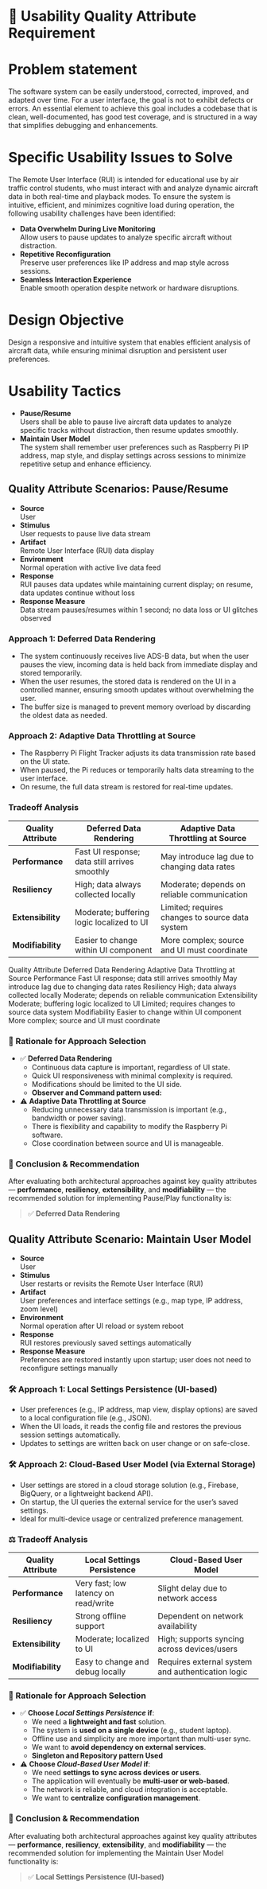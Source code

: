 # 🧩 Usability Quality Attribute Requirement
# Problem statement
The software system can be easily understood, corrected, improved, and adapted over time.
For a user interface, the goal is not to exhibit defects or errors.
An essential element to achieve this goal includes a codebase that is clean, well-documented,
has good test coverage, and is structured in a way that simplifies debugging and enhancements.

# Specific Usability Issues to Solve
The Remote User Interface (RUI) is intended for educational use by air traffic control students, who must interact with and analyze dynamic aircraft data in both real-time and playback modes. To ensure the system is intuitive, efficient, and minimizes cognitive load during operation, the following usability challenges have been identified:
- **Data Overwhelm During Live Monitoring**  
  Allow users to pause updates to analyze specific aircraft without distraction.
- **Repetitive Reconfiguration**  
  Preserve user preferences like IP address and map style across sessions.
- **Seamless Interaction Experience**  
  Enable smooth operation despite network or hardware disruptions.

# Design Objective
Design a responsive and intuitive system that enables efficient analysis of aircraft data, while ensuring minimal disruption and persistent user preferences.

# Usability Tactics
- **Pause/Resume**  
  Users shall be able to pause live aircraft data updates to analyze specific tracks without distraction, then resume updates smoothly.
- **Maintain User Model**  
  The system shall remember user preferences such as Raspberry Pi IP address, map style, and display settings across sessions to minimize repetitive setup and enhance efficiency.

## Quality Attribute Scenarios: Pause/Resume
- **Source**  
  User
- **Stimulus**  
  User requests to pause live data stream
- **Artifact**  
  Remote User Interface (RUI) data display
- **Environment**  
  Normal operation with active live data feed
- **Response**  
  RUI pauses data updates while maintaining current display; on resume, data updates continue without loss
- **Response Measure**  
  Data stream pauses/resumes within 1 second; no data loss or UI glitches observed

### Approach 1: Deferred Data Rendering
- The system continuously receives live ADS-B data, but when the user pauses the view, incoming data is held back from immediate display and stored temporarily.
- When the user resumes, the stored data is rendered on the UI in a controlled manner, ensuring smooth updates without overwhelming the user.
- The buffer size is managed to prevent memory overload by discarding the oldest data as needed.

### Approach 2: Adaptive Data Throttling at Source
- The Raspberry Pi Flight Tracker adjusts its data transmission rate based on the UI state.
- When paused, the Pi reduces or temporarily halts data streaming to the user interface.
- On resume, the full data stream is restored for real-time updates.

### Tradeoff Analysis
| Quality Attribute | Deferred Data Rendering                   | Adaptive Data Throttling at Source              |
|-------------------|------------------------------------------|------------------------------------------------|
| **Performance**   | Fast UI response; data still arrives smoothly | May introduce lag due to changing data rates     |
| **Resiliency**    | High; data always collected locally       | Moderate; depends on reliable communication      |
| **Extensibility** | Moderate; buffering logic localized to UI | Limited; requires changes to source data system |
| **Modifiability** | Easier to change within UI component       | More complex; source and UI must coordinate      |


Quality Attribute	Deferred Data Rendering	Adaptive Data Throttling at Source
Performance	Fast UI response; data still arrives smoothly	May introduce lag due to changing data rates
Resiliency	High; data always collected locally	Moderate; depends on reliable communication
Extensibility	Moderate; buffering logic localized to UI	Limited; requires changes to source data system
Modifiability	Easier to change within UI component	More complex; source and UI must coordinate

### 🧠 Rationale for Approach Selection
- ✅ **Deferred Data Rendering**  
  - Continuous data capture is important, regardless of UI state.
  - Quick UI responsiveness with minimal complexity is required.
  - Modifications should be limited to the UI side.
  - **Observer and Command pattern used:** 
- ⚠️ **Adaptive Data Throttling at Source**  
  - Reducing unnecessary data transmission is important (e.g., bandwidth or power saving).
  - There is flexibility and capability to modify the Raspberry Pi software.
  - Close coordination between source and UI is manageable.

### 🏁 Conclusion & Recommendation
After evaluating both architectural approaches against key quality attributes — **performance**, **resiliency**, **extensibility**, and **modifiability** — the recommended solution for implementing Pause/Play functionality is:
> ✅ **Deferred Data Rendering**

## Quality Attribute Scenario: Maintain User Model
- **Source**  
  User  
- **Stimulus**  
  User restarts or revisits the Remote User Interface (RUI)  
- **Artifact**  
  User preferences and interface settings (e.g., map type, IP address, zoom level)  
- **Environment**  
  Normal operation after UI reload or system reboot  
- **Response**  
  RUI restores previously saved settings automatically  
- **Response Measure**  
  Preferences are restored instantly upon startup; user does not need to reconfigure settings manually

### 🛠 Approach 1: Local Settings Persistence (UI-based)
- User preferences (e.g., IP address, map view, display options) are saved to a local configuration file (e.g., JSON).
- When the UI loads, it reads the config file and restores the previous session settings automatically.
- Updates to settings are written back on user change or on safe-close.

### 🛠 Approach 2: Cloud-Based User Model (via External Storage)
- User settings are stored in a cloud storage solution (e.g., Firebase, BigQuery, or a lightweight backend API).
- On startup, the UI queries the external service for the user’s saved settings.
- Ideal for multi-device usage or centralized preference management.

### ⚖️ Tradeoff Analysis
| Quality Attribute | Local Settings Persistence                 | Cloud-Based User Model                           |
|-------------------|--------------------------------------------|--------------------------------------------------|
| **Performance**   | Very fast; low latency on read/write       | Slight delay due to network access               |
| **Resiliency**    | Strong offline support                     | Dependent on network availability                |
| **Extensibility** | Moderate; localized to UI                  | High; supports syncing across devices/users      |
| **Modifiability** | Easy to change and debug locally           | Requires external system and authentication logic|


### 🧠 Rationale for Approach Selection
- ✅ **Choose _Local Settings Persistence_ if**:
  - We need a **lightweight and fast** solution.
  - The system is **used on a single device** (e.g., student laptop).
  - Offline use and simplicity are more important than multi-user sync.
  - We want to **avoid dependency on external services**.
  - **Singleton and Repository pattern Used** 
- ⚠️ **Choose _Cloud-Based User Model_ if**:
  - We need **settings to sync across devices or users**.
  - The application will eventually be **multi-user or web-based**.
  - The network is reliable, and cloud integration is acceptable.
  - We want to **centralize configuration management**.

### 🏁 Conclusion & Recommendation
After evaluating both architectural approaches against key quality attributes — **performance**, **resiliency**, **extensibility**, and **modifiability** — the recommended solution for implementing the Maintain User Model functionality is:
> ✅ **Local Settings Persistence (UI-based)**
